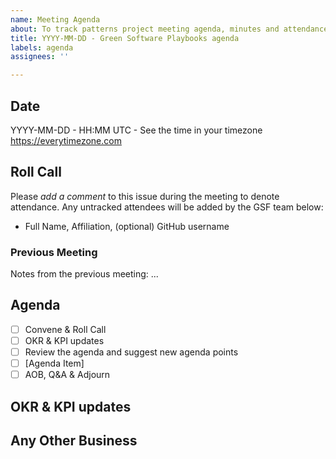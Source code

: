 ```yaml
---
name: Meeting Agenda
about: To track patterns project meeting agenda, minutes and attendance
title: YYYY-MM-DD - Green Software Playbooks agenda
labels: agenda
assignees: ''

---
```


## Date
YYYY-MM-DD - HH:MM UTC - See the time in your timezone https://everytimezone.com

## Roll Call 
Please *add a comment* to this issue during the meeting to denote attendance.
Any untracked attendees will be added by the GSF team below:
- Full Name, Affiliation, (optional) GitHub username

### Previous Meeting

Notes from the previous meeting: ...

## Agenda
- [ ] Convene & Roll Call
- [ ] OKR & KPI updates
- [ ] Review the agenda and suggest new agenda points
- [ ] [Agenda Item]
- [ ] AOB, Q&A & Adjourn

## OKR & KPI updates

## Any Other Business

